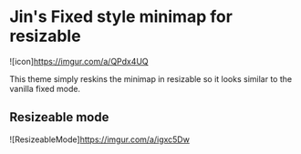 # Jin's Fixed style minimap for resizable

![icon]https://imgur.com/a/QPdx4UQ

This theme simply reskins the minimap in resizable so it looks similar to the vanilla fixed mode.

## Resizeable mode
![ResizeableMode]https://imgur.com/a/igxc5Dw